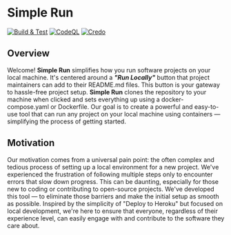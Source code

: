 # Simple Run

[![Build & Test](https://github.com/simple-platform/simple-run/actions/workflows/build-and-tests.yaml/badge.svg)](https://github.com/simple-platform/simple-run/actions/workflows/build-and-tests.yaml) [![CodeQL](https://github.com/simple-platform/simple-run/actions/workflows/github-code-scanning/codeql/badge.svg)](https://github.com/simple-platform/simple-run/actions/workflows/github-code-scanning/codeql) [![Credo](https://github.com/simple-platform/simple-run/actions/workflows/credo.yml/badge.svg)](https://github.com/simple-platform/simple-run/actions/workflows/credo.yml)

## Overview

Welcome! **Simple Run** simplifies how you run software projects on your local machine. It's centered around a **_"Run Locally"_** button that project maintainers can add to their README.md files. This button is your gateway to hassle-free project setup. **Simple Run** clones the repository to your machine when clicked and sets everything up using a docker-compose.yaml or Dockerfile. Our goal is to create a powerful and easy-to-use tool that can run any project on your local machine using containers — simplifying the process of getting started.

## Motivation

Our motivation comes from a universal pain point: the often complex and tedious process of setting up a local environment for a new project. We've experienced the frustration of following multiple steps only to encounter errors that slow down progress. This can be daunting, especially for those new to coding or contributing to open-source projects. We've developed this tool — to eliminate those barriers and make the initial setup as smooth as possible. Inspired by the simplicity of "Deploy to Heroku" but focused on local development, we're here to ensure that everyone, regardless of their experience level, can easily engage with and contribute to the software they care about.
